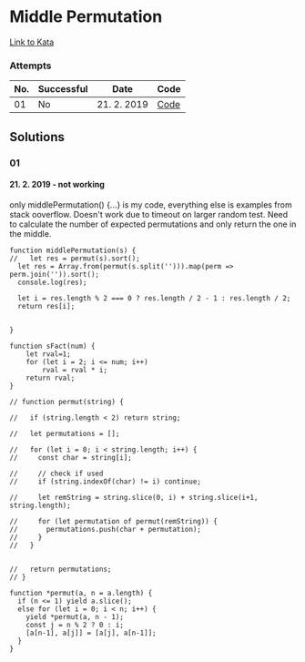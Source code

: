 # Middle Permutation

[Link to Kata](https://www.codewars.com/kata/58ad317d1541651a740000c5/train/javascript)

### Attempts

| No. | Successful | Date        | Code          |
| --- | ---------- | ----------- | ------------- |
| 01  | No         | 21. 2. 2019 | [Code](###01) |

## Solutions

### 01

#### 21. 2. 2019 - not working

only middlePermutation() {...} is my code, everything else is examples from stack ooverflow. Doesn't work due to timeout on larger random test.
Need to calculate the number of expected permutations and only return the one in the middle.

```
function middlePermutation(s) {
//   let res = permut(s).sort();
  let res = Array.from(permut(s.split(''))).map(perm => perm.join('')).sort();
  console.log(res);

  let i = res.length % 2 === 0 ? res.length / 2 - 1 : res.length / 2;
  return res[i];


}

function sFact(num) {
    let rval=1;
    for (let i = 2; i <= num; i++)
        rval = rval * i;
    return rval;
}

// function permut(string) {

//   if (string.length < 2) return string;

//   let permutations = [];

//   for (let i = 0; i < string.length; i++) {
//     const char = string[i];

//     // check if used
//     if (string.indexOf(char) != i) continue;

//     let remString = string.slice(0, i) + string.slice(i+1, string.length);

//     for (let permutation of permut(remString)) {
//       permutations.push(char + permutation);
//     }
//   }


//   return permutations;
// }

function *permut(a, n = a.length) {
  if (n <= 1) yield a.slice();
  else for (let i = 0; i < n; i++) {
    yield *permut(a, n - 1);
    const j = n % 2 ? 0 : i;
    [a[n-1], a[j]] = [a[j], a[n-1]];
  }
}
```
